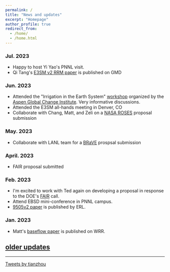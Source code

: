 ```yaml
---
permalink: /
title: "News and updates"
excerpt: "Homepage"
author_profile: true
redirect_from: 
  - /home/
  - /home.html
---
```

### Jul. 2023
- Happy to host Yi Yao's PNNL visit.
- Qi Tang's [E3SM v2 RRM paper](https://gmd.copernicus.org/articles/16/3953/2023/) is published on GMD

### Jun. 2023
- Attended the "Irrigation in the Earth System" [workshop](https://www.agci.org/workshops/7014x0000002IxWAAU/irrigation-in-the-earth-system-priorities-for-data-modeling-and-cross-disciplinary-research) organized by the [Aspen Global Change Institute](https://www.agci.org/). Very informative discussions.
- Attended the E3SM all-hands meeting in Denver, CO
- Collaborate with Chang, Matt, and Zeli on a [NASA ROSES](https://nspires.nasaprs.com/external/solicitations/summary.do?solId=%7b274C8365-A038-339F-A3AE-8F5BFE178312%7d&path=&method=init) proposal submission

### May. 2023
- Collaborate with LANL team for a [BRaVE](https://www.energy.gov/science/articles/department-energy-announces-105-million-research-support-biopreparedness-research) prospsal submission

### April. 2023
- FAIR proposal submitted

### Feb. 2023
- I'm excited to work with Ted again on developing a proposal in response to the DOE's [FAIR](https://science.osti.gov/Initiatives/FAIR/Funding-Opportunities) call.
- Attend EBSD mini-conference in PNNL campus.
- [9505v2 paper](https://iopscience.iop.org/article/10.1088/1748-9326/acb58d/meta) is published by ERL.

### Jan. 2023
- Matt's [baseflow paper](https://agupubs.onlinelibrary.wiley.com/doi/full/10.1029/2022WR033154) is published on WRR.

## [older updates](https://simhydro.com/talks/older_updates/)
---

<a class="twitter-timeline" data-height="300" href="https://twitter.com/tianzhou?ref_src=twsrc%5Etfw">Tweets by tianzhou</a> <script async src="https://platform.twitter.com/widgets.js" charset="utf-8"></script>